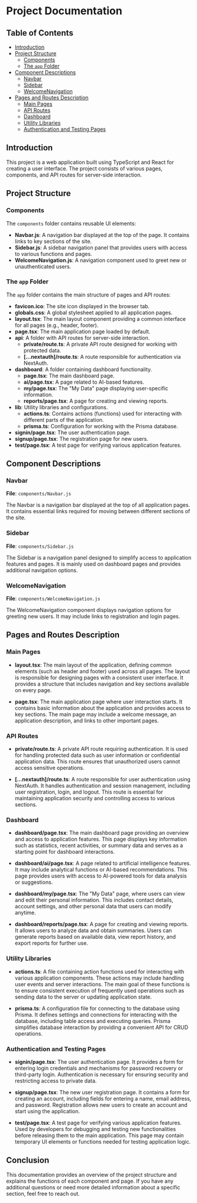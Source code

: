 # Project Documentation

## Table of Contents
- [Introduction](#introduction)
- [Project Structure](#project-structure)
  - [Components](#components)
  - [The `app` Folder](#the-app-folder)
- [Component Descriptions](#component-descriptions)
  - [Navbar](#navbar)
  - [Sidebar](#sidebar)
  - [WelcomeNavigation](#welcomenavigation)
- [Pages and Routes Description](#pages-and-routes-description)
  - [Main Pages](#main-pages)
  - [API Routes](#api-routes)
  - [Dashboard](#dashboard)
  - [Utility Libraries](#utility-libraries)
  - [Authentication and Testing Pages](#authentication-and-testing-pages)

## Introduction
This project is a web application built using TypeScript and React for creating a user interface. The project consists of various pages, components, and API routes for server-side interaction.

## Project Structure

### Components
The `components` folder contains reusable UI elements:

- **Navbar.js**: A navigation bar displayed at the top of the page. It contains links to key sections of the site.
- **Sidebar.js**: A sidebar navigation panel that provides users with access to various functions and pages.
- **WelcomeNavigation.js**: A navigation component used to greet new or unauthenticated users.

### The `app` Folder
The `app` folder contains the main structure of pages and API routes:

- **favicon.ico**: The site icon displayed in the browser tab.
- **globals.css**: A global stylesheet applied to all application pages.
- **layout.tsx**: The main layout component providing a common interface for all pages (e.g., header, footer).
- **page.tsx**: The main application page loaded by default.
- **api**: A folder with API routes for server-side interaction.
  - **private/route.ts**: A private API route designed for working with protected data.
  - **[...nextauth]/route.ts**: A route responsible for authentication via NextAuth.
- **dashboard**: A folder containing dashboard functionality.
  - **page.tsx**: The main dashboard page.
  - **ai/page.tsx**: A page related to AI-based features.
  - **my/page.tsx**: The "My Data" page displaying user-specific information.
  - **reports/page.tsx**: A page for creating and viewing reports.
- **lib**: Utility libraries and configurations.
  - **actions.ts**: Contains actions (functions) used for interacting with different parts of the application.
  - **prisma.ts**: Configuration for working with the Prisma database.
- **signin/page.tsx**: The user authentication page.
- **signup/page.tsx**: The registration page for new users.
- **test/page.tsx**: A test page for verifying various application features.

## Component Descriptions

### Navbar
**File**: `components/Navbar.js`

The Navbar is a navigation bar displayed at the top of all application pages. It contains essential links required for moving between different sections of the site.

### Sidebar
**File**: `components/Sidebar.js`

The Sidebar is a navigation panel designed to simplify access to application features and pages. It is mainly used on dashboard pages and provides additional navigation options.

### WelcomeNavigation
**File**: `components/WelcomeNavigation.js`

The WelcomeNavigation component displays navigation options for greeting new users. It may include links to registration and login pages.

## Pages and Routes Description

### Main Pages

- **layout.tsx**: The main layout of the application, defining common elements (such as header and footer) used across all pages. The layout is responsible for designing pages with a consistent user interface. It provides a structure that includes navigation and key sections available on every page.

- **page.tsx**: The main application page where user interaction starts. It contains basic information about the application and provides access to key sections. The main page may include a welcome message, an application description, and links to other important pages.

### API Routes

- **private/route.ts**: A private API route requiring authentication. It is used for handling protected data such as user information or confidential application data. This route ensures that unauthorized users cannot access sensitive operations.

- **[...nextauth]/route.ts**: A route responsible for user authentication using NextAuth. It handles authentication and session management, including user registration, login, and logout. This route is essential for maintaining application security and controlling access to various sections.

### Dashboard

- **dashboard/page.tsx**: The main dashboard page providing an overview and access to application features. This page displays key information such as statistics, recent activities, or summary data and serves as a starting point for dashboard interactions.

- **dashboard/ai/page.tsx**: A page related to artificial intelligence features. It may include analytical functions or AI-based recommendations. This page provides users with access to AI-powered tools for data analysis or suggestions.

- **dashboard/my/page.tsx**: The "My Data" page, where users can view and edit their personal information. This includes contact details, account settings, and other personal data that users can modify anytime.

- **dashboard/reports/page.tsx**: A page for creating and viewing reports. It allows users to analyze data and obtain summaries. Users can generate reports based on available data, view report history, and export reports for further use.

### Utility Libraries

- **actions.ts**: A file containing action functions used for interacting with various application components. These actions may include handling user events and server interactions. The main goal of these functions is to ensure consistent execution of frequently used operations such as sending data to the server or updating application state.

- **prisma.ts**: A configuration file for connecting to the database using Prisma. It defines settings and connections for interacting with the database, including table access and executing queries. Prisma simplifies database interaction by providing a convenient API for CRUD operations.

### Authentication and Testing Pages

- **signin/page.tsx**: The user authentication page. It provides a form for entering login credentials and mechanisms for password recovery or third-party login. Authentication is necessary for ensuring security and restricting access to private data.

- **signup/page.tsx**: The new user registration page. It contains a form for creating an account, including fields for entering a name, email address, and password. Registration allows new users to create an account and start using the application.

- **test/page.tsx**: A test page for verifying various application features. Used by developers for debugging and testing new functionalities before releasing them to the main application. This page may contain temporary UI elements or functions needed for testing application logic.

## Conclusion
This documentation provides an overview of the project structure and explains the functions of each component and page. If you have any additional questions or need more detailed information about a specific section, feel free to reach out.

